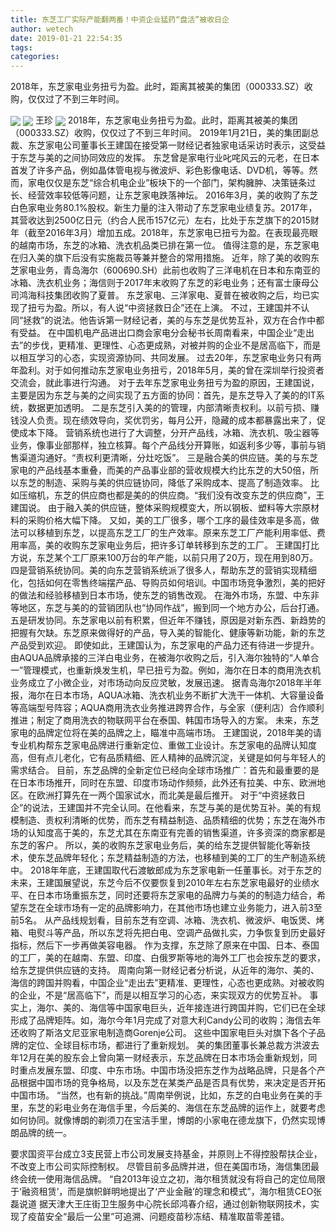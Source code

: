 ```yaml
---
title: 东芝工厂实际产能翻两番！中资企业猛药“盘活”被收日企
author: wetech
date: 2019-01-21 22:54:35
tags: 
categories: 
---
```

2018年，东芝家电业务扭亏为盈。此时，距离其被美的集团（000333.SZ）收购，仅仅过了不到三年时间。
<!-- more -->
<img align="center" border="0" src="https://imgcdn.yicai.com/uppics/images/2019/01/a667ab110f6930ac3f24e612ef0053b1.jpg" />
<img align="center" border="0" src="https://imgcdn.yicai.com/uppics/images/2019/01/f72e154e304c65f606eaf0a321dd0024.jpg" />
王珍
<img align="center" border="0" src="https://imgcdn.yicai.com/uppics/images/2019/01/893c2587d0bdbd3e7e29623f96ccfda4.jpg" />
2018年，东芝家电业务扭亏为盈。此时，距离其被美的集团（000333.SZ）收购，仅仅过了不到三年时间。
2019年1月21日，美的集团副总裁、东芝家电公司董事长王建国在接受第一财经记者独家电话采访时表示，这受益于东芝与美的之间协同效应的发挥。
东芝曾是家电行业叱咤风云的元老，在日本首发了许多产品，例如晶体管电视与微波炉、彩色影像电话、DVD机，等等。然而，家电仅仅是东芝“综合机电企业”板块下的一个部门，架构臃肿、决策链条过长、经营效率较低等问题，让东芝家电跌落神坛。
2016年3月，美的收购了东芝白色家电业务80.1%股权。新生力量的注入带动了东芝家电业绩复苏。2017年，其营收达到2500亿日元（约合人民币157亿元）左右，比处于东芝旗下的2015财年（截至2016年3月）增加五成。2018年，东芝家电已扭亏为盈。在表现最亮眼的越南市场，东芝的冰箱、洗衣机品类已排在第一位。
值得注意的是，东芝家电在归入美的旗下后没有实施裁员等兼并整合的常用措施。
近年，除了美的收购东芝家电业务，青岛海尔（600690.SH）此前也收购了三洋电机在日本和东南亚的冰箱、洗衣机业务；海信则于2017年末收购了东芝的彩电业务；还有富士康母公司鸿海科技集团收购了夏普。
东芝家电、三洋家电、夏普在被收购之后，均已实现了扭亏为盈。所以，有人说“中资拯救日企”还在上演。
不过，王建国并不认同“拯救”的说法。他告诉第一财经记者，美的与东芝是优势互补，双方在合作中都有受益。
在中国机电产品进出口商会家电分会秘书长周南看来，中国企业“走出去”的步伐，更精准、更理性、心态更成熟，对被并购的企业不是居高临下，而是以相互学习的心态，实现资源协同、共同发展。
过去20年，东芝家电业务只有两年盈利。对于如何推动东芝家电业务扭亏，2018年5月，美的曾在深圳举行投资者交流会，就此事进行沟通。
对于去年东芝家电业务扭亏为盈的原因，王建国说，主要是因为东芝与美的之间实现了五方面的协同：首先，是东芝导入了美的的IT系统，数据更加透明。
二是东芝引入美的的管理，内部清晰责权利。以前亏损、赚钱没人负责。现在绩效导向，奖优罚劣，每月公开，隐藏的成本都暴露出来了，促使成本下降。
营销系统也进行了大调整，分开产品线，冰箱、洗衣机、吸尘器等业务，像事业部那样，独立核算。每个产品线分开算账，如返利多少等，事前与销售渠道沟通好。“责权利更清晰，分灶吃饭”。
三是融合美的供应链。美的与东芝家电的产品线基本重叠，而美的产品事业部的营收规模大约比东芝的大50倍，所以东芝的制造、采购与美的供应链协同，降低了采购成本、提高了制造效率。
比如压缩机，东芝的供应商也都是美的的供应商。“我们没有改变东芝的供应商”，王建国说。
由于融入美的供应链，整体采购规模变大，所以钢板、塑料等大宗原材料的采购价格大幅下降。
又如，美的工厂很多，哪个工序的最佳效率是多高，做法可以移植到东芝，以提高东芝工厂的生产效率。原来东芝工厂产能利用率低、费用率高，美的收购东芝家电业务后，把许多订单转移到东芝的工厂。
王建国打比方说，东芝某个工厂原来100万台的年产能，以前只用了20万，现在用到80万。
四是营销系统协同。美的向东芝营销系统派了很多人，帮助东芝的营销实现精细化，包括如何在零售终端摆产品、导购员如何培训。中国市场竞争激烈，美的把好的做法和经验移植到日本市场，使东芝的销售改观。
在海外市场，东盟、中东非等地区，东芝与美的的营销团队也“协同作战”，搬到同一个地方办公，后台打通。
五是研发协同。东芝家电以前有积累，但近年不赚钱，原因是对新东西、新趋势的把握有欠缺。东芝原来做得好的产品，导入美的智能化、健康等新功能，新的东芝产品受到欢迎。
即使如此，王建国认为，东芝家电的产品力还有待进一步提升。
由AQUA品牌承接的三洋白电业务，在被海尔收购之后，引入海尔独特的“人单合一”管理模式，也重新焕发生机，早已扭亏为盈。例如，海尔在日本的商用洗衣机业务成立了小微企业，对市场动向反应灵敏，发展迅速。
据青岛海尔2018年半年报，海尔在日本市场，AQUA冰箱、洗衣机业务不断扩大洗干一体机、大容量设备等高端型号阵容；AQUA商用洗衣业务推进跨界合作，与全家（便利店）合作顺利推进；制定了商用洗衣的物联网平台在泰国、韩国市场导入的方案。
未来，东芝家电的品牌定位将在美的品牌之上，瞄准中高端市场。
王建国说，2018年美的请专业机构帮东芝家电品牌进行重新定位、重做工业设计。东芝家电的品牌认知度高，但有点儿老化，它有品质精细、匠人精神的品牌沉淀，关键是如何与年轻人的需求结合。
目前，东芝品牌的全新定位已经向全球市场推广：首先和最重要的是在日本市场推开，同时在东盟、印度市场动作频频，此外还有拉美、中东、欧洲地区。在欧洲打算先在一两个国家试水，而北美是最后推开。
对于“中资拯救日企”的说法，王建国并不完全认同。在他看来，东芝与美的是优势互补。美的有规模制造、责权利清晰的优势，而东芝有精益制造、品质精细的优势；东芝在海外市场的认知度高于美的，东芝尤其在东南亚有完善的销售渠道，许多资深的商家都是东芝的客户。
所以，美的收购东芝家电业务后，美的给东芝提供智能化等新技术，使东芝品牌年轻化；东芝精益制造的方法，也移植到美的工厂的生产制造系统中。
2018年年底，王建国取代石渡敏郎成为东芝家电新一任董事长。对于东芝的未来，王建国展望说，东芝今后不仅要恢复到2010年左右东芝家电最好的业绩水平、在日本市场重振东芝，同时还要将东芝家电的品牌力与美的的制造力结合，希望东芝在全球市场有一定的品牌影响力，在其他市场也建立业务能力，进入前3至前5名。
从产品线规划看，目前东芝有空调、冰箱、洗衣机、微波炉、电饭煲、烤箱、电熨斗等产品，所以东芝将先把白电、空调产品做扎实，力争恢复到历史最好指标，然后下一步再做美容电器。
作为支撑，东芝除了原来在中国、日本、泰国的工厂，美的在越南、东盟、印度、白俄罗斯等地的海外工厂也会按东芝的要求，给东芝提供供应链的支持。
周南向第一财经记者分析说，从近年的海尔、美的、海信的跨国并购看，中国企业“走出去”更精准、更理性，心态也更成熟。对被收购的企业，不是“居高临下”，而是以相互学习的心态，来实现双方的优势互补。
事实上，海尔、美的、海信等中国家电巨头，近年接连进行跨国并购，它们已在全球形成了品牌矩阵。如，海尔今年1月完成了对意大利Candy公司的收购；海信去年还收购了斯洛文尼亚家电制造商Gorenje公司。
这些中国家电巨头对旗下各个子品牌的定位、全球目标市场，都进行了重新规划。
美的集团董事长兼总裁方洪波去年12月在美的股东会上曾向第一财经表示，东芝品牌在日本市场会重新规划，同时重点发展东盟、印度、中东市场。中国市场没把东芝作为战略品牌，只是各个产品根据中国市场的竞争格局，以及东芝在某类产品是否具有优势，来决定是否开拓中国市场。
“当然，也有新的挑战。”周南举例说，比如，东芝的白电业务在美的手里，东芝的彩电业务在海信手里，今后美的、海信在东芝品牌的运作上，就要考虑如何协同。就像博朗的剃须刀在宝洁手里，博朗的小家电在德龙旗下，仍然实现博朗品牌的统一。
 
 
要求国资平台成立3支民营上市公司发展支持基金，并原则上不得控股帮扶企业，不改变上市公司实际控制权。
尽管目前多品牌并进，但在美国市场，海信集团最终会统一使用海信品牌。
“自2013年设立之初，海尔租赁就没有将自己的定位局限于‘融资租赁’，而是旗帜鲜明地提出了‘产业金融’的理念和模式”，海尔租赁CEO张磊说道
据天津大王庄街卫生服务中心院长邱鸿春介绍，通过创新物联网技术，实现了疫苗安全“最后一公里”可追溯、问题疫苗秒冻结、精准取苗零差错。
